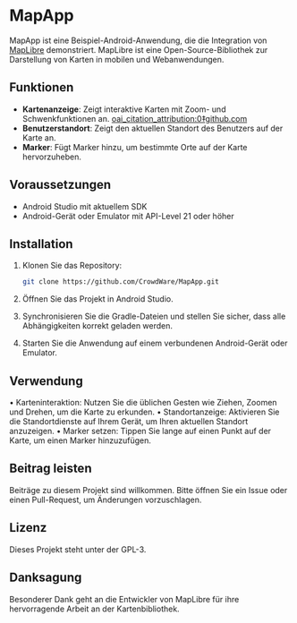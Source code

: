 # MapApp

MapApp ist eine Beispiel-Android-Anwendung, die die Integration von [MapLibre](https://maplibre.org/) demonstriert. MapLibre ist eine Open-Source-Bibliothek zur Darstellung von Karten in mobilen und Webanwendungen.

## Funktionen

- **Kartenanzeige**: Zeigt interaktive Karten mit Zoom- und Schwenkfunktionen an. [oai_citation_attribution:0‡github.com](https://github.com/CrowdWare)
- **Benutzerstandort**: Zeigt den aktuellen Standort des Benutzers auf der Karte an.
- **Marker**: Fügt Marker hinzu, um bestimmte Orte auf der Karte hervorzuheben.

## Voraussetzungen

- Android Studio mit aktuellem SDK
- Android-Gerät oder Emulator mit API-Level 21 oder höher

## Installation

1. Klonen Sie das Repository:

   ```bash
   git clone https://github.com/CrowdWare/MapApp.git
   ```

2.	Öffnen Sie das Projekt in Android Studio.
3.	Synchronisieren Sie die Gradle-Dateien und stellen Sie sicher, dass alle Abhängigkeiten korrekt geladen werden.
4.	Starten Sie die Anwendung auf einem verbundenen Android-Gerät oder Emulator.

## Verwendung
•	Karteninteraktion: Nutzen Sie die üblichen Gesten wie Ziehen, Zoomen und Drehen, um die Karte zu erkunden.
•	Standortanzeige: Aktivieren Sie die Standortdienste auf Ihrem Gerät, um Ihren aktuellen Standort anzuzeigen.
•	Marker setzen: Tippen Sie lange auf einen Punkt auf der Karte, um einen Marker hinzuzufügen.

## Beitrag leisten

Beiträge zu diesem Projekt sind willkommen. Bitte öffnen Sie ein Issue oder einen Pull-Request, um Änderungen vorzuschlagen.

## Lizenz

Dieses Projekt steht unter der GPL-3.

## Danksagung

Besonderer Dank geht an die Entwickler von MapLibre für ihre hervorragende Arbeit an der Kartenbibliothek.
